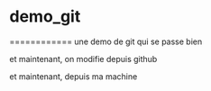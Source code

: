 # demo_git
============
une demo de git qui se passe bien

 et maintenant, on modifie depuis github

et maintenant, depuis ma machine

